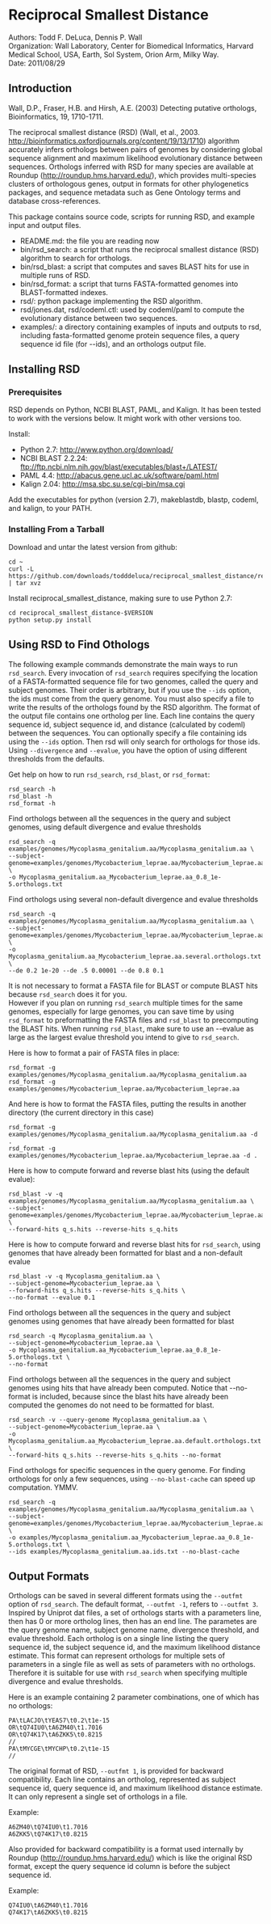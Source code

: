 # Reciprocal Smallest Distance

Authors: Todd F. DeLuca, Dennis P. Wall  
Organization: Wall Laboratory, Center for Biomedical Informatics, Harvard Medical School, USA, Earth, Sol System, Orion Arm, Milky Way.  
Date: 2011/08/29  


## Introduction

Wall, D.P., Fraser, H.B. and Hirsh, A.E. (2003) Detecting putative orthologs, Bioinformatics, 19, 1710-1711.

The reciprocal smallest distance (RSD) (Wall, et al., 2003. http://bioinformatics.oxfordjournals.org/content/19/13/1710) algorithm accurately infers orthologs between pairs of genomes by considering global sequence alignment and maximum likelihood evolutionary distance between sequences.  Orthologs inferred with RSD for many species are available at Roundup (http://roundup.hms.harvard.edu/), which provides multi-species clusters of orthologous genes, output in formats for other phylogenetics packages, and sequence metadata such as Gene Ontology terms and database cross-references.

This package contains source code, scripts for running RSD, and example input and output files.

- README.md:  the file you are reading now
- bin/rsd_search: a script that runs the reciprocal smallest distance (RSD) algorithm to search for orthologs.
- bin/rsd_blast: a script that computes and saves BLAST hits for use in multiple runs of RSD.
- bin/rsd_format: a script that turns FASTA-formatted genomes into BLAST-formatted indexes.
- rsd/: python package implementing the RSD algorithm.  
- rsd/jones.dat, rsd/codeml.ctl:  used by codeml/paml to compute the evolutionary distance between two sequences.
- examples/:  a directory containing examples of inputs and outputs to rsd, including fasta-formatted genome protein sequence files,
 a query sequence id file (for --ids), and an orthologs output file.


## Installing RSD

### Prerequisites

RSD depends on Python, NCBI BLAST, PAML, and Kalign.  It has been tested to work with the versions below.  It might work with other versions too.

Install:

- Python 2.7: http://www.python.org/download/
- NCBI BLAST 2.2.24: ftp://ftp.ncbi.nlm.nih.gov/blast/executables/blast+/LATEST/
- PAML 4.4: http://abacus.gene.ucl.ac.uk/software/paml.html
- Kalign 2.04: http://msa.sbc.su.se/cgi-bin/msa.cgi

Add the executables for python (version 2.7), makeblastdb, blastp, codeml, and kalign, to your PATH.

### Installing From a Tarball

Download and untar the latest version from github:

    cd ~
    curl -L https://github.com/downloads/todddeluca/reciprocal_smallest_distance/reciprocal_smallest_distance-$VERSION.tar.gz | tar xvz
    
Install reciprocal\_smallest\_distance, making sure to use Python 2.7:

    cd reciprocal_smallest_distance-$VERSION
    python setup.py install


## Using RSD to Find Othologs

The following example commands demonstrate the main ways to run `rsd_search`.
Every invocation of `rsd_search` requires specifying the location of a FASTA-formatted sequence file for two genomes,
called the query and subject genomes.  Their order is arbitrary, but if you use the `--ids` option, the ids must come from the query genome.
You must also specify a file to write the results of the orthologs found by the RSD algorithm.
The format of the output file contains one ortholog per line.  Each line contains the query sequence id, subject sequence id,
and distance (calculated by codeml) between the sequences.
You can optionally specify a file containing ids using the `--ids` option.  Then rsd will only search for orthologs for those ids.
Using `--divergence` and `--evalue`, you have the option of using different thresholds from the defaults.


Get help on how to run `rsd_search`, `rsd_blast`, or `rsd_format`:
    
    rsd_search -h
    rsd_blast -h
    rsd_format -h


Find orthologs between all the sequences in the query and subject genomes, using default divergence and evalue thresholds

    rsd_search -q examples/genomes/Mycoplasma_genitalium.aa/Mycoplasma_genitalium.aa \
    --subject-genome=examples/genomes/Mycobacterium_leprae.aa/Mycobacterium_leprae.aa \
    -o Mycoplasma_genitalium.aa_Mycobacterium_leprae.aa_0.8_1e-5.orthologs.txt


Find orthologs using several non-default divergence and evalue thresholds

    rsd_search -q examples/genomes/Mycoplasma_genitalium.aa/Mycoplasma_genitalium.aa \
    --subject-genome=examples/genomes/Mycobacterium_leprae.aa/Mycobacterium_leprae.aa \
    -o Mycoplasma_genitalium.aa_Mycobacterium_leprae.aa.several.orthologs.txt \
    --de 0.2 1e-20 --de .5 0.00001 --de 0.8 0.1


It is not necessary to format a FASTA file for BLAST or compute BLAST hits because `rsd_search` does it for you.  
However if you plan on running `rsd_search` multiple times for the same genomes, especially for large genomes, 
you can save time by using `rsd_format` to preformatting the FASTA files and `rsd_blast` to precomputing the BLAST hits.
When running `rsd_blast`, make sure to use an --evalue as large as the largest evalue threshold you intend to give to `rsd_search`.

Here is how to format a pair of FASTA files in place:

    rsd_format -g examples/genomes/Mycoplasma_genitalium.aa/Mycoplasma_genitalium.aa
    rsd_format -g examples/genomes/Mycobacterium_leprae.aa/Mycobacterium_leprae.aa
    
And here is how to format the FASTA files, putting the results in another directory (the current directory in this case)

    rsd_format -g examples/genomes/Mycoplasma_genitalium.aa/Mycoplasma_genitalium.aa -d .
    rsd_format -g examples/genomes/Mycobacterium_leprae.aa/Mycobacterium_leprae.aa -d .

Here is how to compute forward and reverse blast hits (using the default evalue):

    rsd_blast -v -q examples/genomes/Mycoplasma_genitalium.aa/Mycoplasma_genitalium.aa \
    --subject-genome=examples/genomes/Mycobacterium_leprae.aa/Mycobacterium_leprae.aa \
    --forward-hits q_s.hits --reverse-hits s_q.hits

Here is how to compute forward and reverse blast hits for `rsd_search`, using genomes that have already been formatted for blast
and a non-default evalue

    rsd_blast -v -q Mycoplasma_genitalium.aa \
    --subject-genome=Mycobacterium_leprae.aa \
    --forward-hits q_s.hits --reverse-hits s_q.hits \
    --no-format --evalue 0.1

Find orthologs between all the sequences in the query and subject genomes using genomes that have already been formatted for blast

    rsd_search -q Mycoplasma_genitalium.aa \
    --subject-genome=Mycobacterium_leprae.aa \
    -o Mycoplasma_genitalium.aa_Mycobacterium_leprae.aa_0.8_1e-5.orthologs.txt \
    --no-format


Find orthologs between all the sequences in the query and subject genomes using hits that have already been computed.  Notice that --no-format 
is included, because since the blast hits have already been computed the genomes do not need to be formatted for blast.

    rsd_search -v --query-genome Mycoplasma_genitalium.aa \
    --subject-genome=Mycobacterium_leprae.aa \
    -o Mycoplasma_genitalium.aa_Mycobacterium_leprae.aa.default.orthologs.txt \
    --forward-hits q_s.hits --reverse-hits s_q.hits --no-format


Find orthologs for specific sequences in the query genome.  For finding orthologs for only a few sequences, using `--no-blast-cache` can
speed up computation.  YMMV.

    rsd_search -q examples/genomes/Mycoplasma_genitalium.aa/Mycoplasma_genitalium.aa \
    --subject-genome=examples/genomes/Mycobacterium_leprae.aa/Mycobacterium_leprae.aa \
    -o examples/Mycoplasma_genitalium.aa_Mycobacterium_leprae.aa_0.8_1e-5.orthologs.txt \
    --ids examples/Mycoplasma_genitalium.aa.ids.txt --no-blast-cache


## Output Formats

Orthologs can be saved in several different formats using the `--outfmt` option of `rsd_search`.  The default format, `--outfmt -1`, refers to `--outfmt 3`.
Inspired by Uniprot dat files, a set of orthologs starts with a parameters line, then has 0 or more ortholog lines, then has an end line.
The parametes are the query genome name, subject genome name, divergence threshold, and evalue threshold.  Each ortholog is on a single line listing 
the query sequence id, the subject sequence id, and the maximum likelihood distance estimate.  This format can represent orthologs for multiple
sets of parameters in a single file as well as sets of parameters with no orthologs.  Therefore it is suitable for use with `rsd_search` when specifying
multiple divergence and evalue thresholds.

Here is an example containing 2 parameter combinations, one of which has no orthologs:

    PA\tLACJO\tYEAS7\t0.2\t1e-15
    OR\tQ74IU0\tA6ZM40\t1.7016
    OR\tQ74K17\tA6ZKK5\t0.8215
    //
    PA\tMYCGE\tMYCHP\t0.2\t1e-15
    //
    
The original format of RSD, `--outfmt 1`, is provided for backward compatibility.  Each line contains an ortholog, represented as subject sequence id, query sequence id, and maximum likelihood distance estimate.  It can only represent a single set of orthologs in a file.

Example:

    A6ZM40\tQ74IU0\t1.7016
    A6ZKK5\tQ74K17\t0.8215

Also provided for backward compatibility is a format used internally by Roundup (http://roundup.hms.harvard.edu/) which is like the original RSD format, except the query sequence id column is before the subject sequence id.

Example:

    Q74IU0\tA6ZM40\t1.7016
    Q74K17\tA6ZKK5\t0.8215


